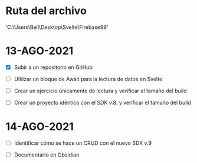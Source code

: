 # Ruta del archivo
'C:\Users\Bell\Desktop\Svelte\Firebase99'

# 13-AGO-2021

- [x] Subir a un repositorio en GitHub
- [ ] Utilizar un bloque de Await para la lectura de datos en Svelte
- [ ] Crear un ejercicio únicamente de lectura y verificar el tamaño del build
- [ ] Crear un proyecto idéntico con el SDK v.8. y verificar el tamaño del build


# 14-AGO-2021

- [ ] Identificar cómo se hace un CRUD con el nuevo SDK v.9
- [ ] Documentarlo en Obsidian





